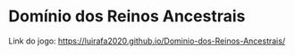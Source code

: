 # Domínio dos Reinos Ancestrais

Link do jogo:  https://luirafa2020.github.io/Dominio-dos-Reinos-Ancestrais/
